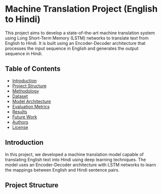 

# Machine Translation Project (English to Hindi)

This project aims to develop a state-of-the-art machine translation system using Long Short-Term Memory (LSTM) networks to translate text from English to Hindi. It is built using an Encoder-Decoder architecture that processes the input sequence in English and generates the output sequence in Hindi.

## Table of Contents
- [Introduction](#introduction)
- [Project Structure](#project-structure)
- [Methodology](#methodology)
- [Dataset](#dataset)
- [Model Architecture](#model-architecture)
- [Evaluation Metrics](#evaluation-metrics)
- [Results](#results)
- [Future Work](#future-work)
- [Authors](#authors)
- [License](#license)

## Introduction
In this project, we developed a machine translation model capable of translating English text into Hindi using deep learning techniques. The model uses an Encoder-Decoder architecture with LSTM networks to learn the mappings between English and Hindi sentence pairs.

## Project Structure

